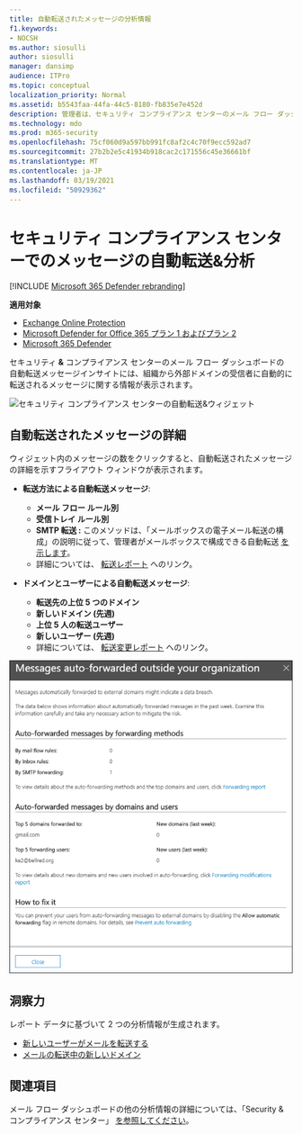 ```yaml
---
title: 自動転送されたメッセージの分析情報
f1.keywords:
- NOCSH
ms.author: siosulli
author: siosulli
manager: dansimp
audience: ITPro
ms.topic: conceptual
localization_priority: Normal
ms.assetid: b5543faa-44fa-44c5-8180-fb835e7e452d
description: 管理者は、セキュリティ コンプライアンス センターのメール フロー ダッシュボードで自動転送&できます。
ms.technology: mdo
ms.prod: m365-security
ms.openlocfilehash: 75cf060d9a597bb991fc8af2c4c70f9ecc592ad7
ms.sourcegitcommit: 27b2b2e5c41934b918cac2c171556c45e36661bf
ms.translationtype: MT
ms.contentlocale: ja-JP
ms.lasthandoff: 03/19/2021
ms.locfileid: "50929362"
---
```

# <a name="auto-forwarded-messages-insight-in-the-security--compliance-center"></a>セキュリティ コンプライアンス センターでのメッセージの自動転送&分析

[!INCLUDE [Microsoft 365 Defender rebranding](../includes/microsoft-defender-for-office.md)]

**適用対象**
- [Exchange Online Protection](exchange-online-protection-overview.md)
- [Microsoft Defender for Office 365 プラン 1 およびプラン 2](office-365-atp.md)
- [Microsoft 365 Defender](../mtp/microsoft-threat-protection.md)

セキュリティ **&** コンプライアンス センターのメール [](mail-flow-insights-v2.md)フロー ダッシュボードの [](https://protection.office.com)自動転送メッセージインサイトには、組織から外部ドメインの受信者に自動的に転送されるメッセージに関する情報が表示されます。

![セキュリティ コンプライアンス センターの自動転送&ウィジェット](../../media/mfi-auto-forwarded-messages.png)

## <a name="auto-forwarded-messages-details"></a>自動転送されたメッセージの詳細

ウィジェット内のメッセージの数をクリックすると、自動転送されたメッセージの詳細を示すフライアウト ウィンドウが表示されます。

- **転送方法による自動転送メッセージ**:

  - **メール フロー ルール別**
  - **受信トレイ ルール別**
  - **SMTP 転送 :** このメソッドは、「メールボックスの電子メール転送の構成」の説明に従って、管理者がメールボックスで構成できる自動転送 [を示します](/Exchange/recipients-in-exchange-online/manage-user-mailboxes/configure-email-forwarding)。
  - 詳細については、 [転送レポート](view-mail-flow-reports.md#forwarding-report) へのリンク。

- **ドメインとユーザーによる自動転送メッセージ**:

  - **転送先の上位 5 つのドメイン**
  - **新しいドメイン (先週)**
  - **上位 5 人の転送ユーザー**
  - **新しいユーザー (先週)**
  - 詳細については、 [転送変更レポート](mfi-new-users-forwarding-email.md#forwarding-modifications-report) へのリンク。

![セキュリティ コンプライアンス センターの自動転送メッセージ レポートの詳細&飛び出し](../../media/mfi-auto-forwarded-messages-details.png)

## <a name="insights"></a>洞察力

レポート データに基づいて 2 つの分析情報が生成されます。

- [新しいユーザーがメールを転送する](mfi-new-users-forwarding-email.md)
- [メールの転送中の新しいドメイン](mfi-new-domains-being-forwarded-email.md)

## <a name="see-also"></a>関連項目

メール フロー ダッシュボードの他の分析情報の詳細については、「Security & コンプライアンス センター」 [を参照してください](mail-flow-insights-v2.md)。